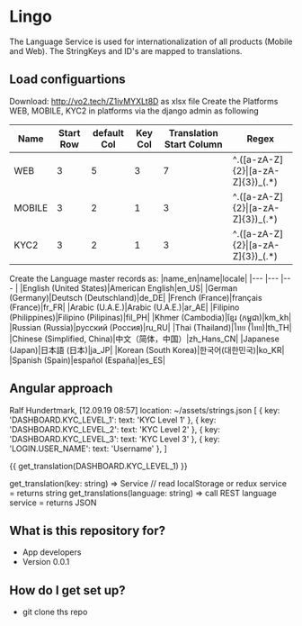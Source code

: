 # Lingo
The Language Service is used for internationalization of all products (Mobile and Web). 
The StringKeys and ID's are mapped to translations.


## Load configuartions 
Download: http://vo2.tech/Z1ivMYXLt8D as xlsx file 
Create the Platforms WEB, MOBILE, KYC2 in platforms via the django admin as following

| Name   | Start Row | default Col | Key Col | Translation Start Column | Regex                              |
| ------ | --------- | ----------- | ------- | ------------------------ | ---------------------------------- |
| WEB    | 3         | 5           | 3       | 7                        | ^\.([a-zA-Z]{2}\|[a-zA-Z]{3})_(.*) |
| MOBILE | 3         | 2           | 1       | 3                        | ^\.([a-zA-Z]{2}\|[a-zA-Z]{3})_(.*) |
| KYC2   | 3         | 2           | 1       | 3                        | ^\.([a-zA-Z]{2}\|[a-zA-Z]{3})_(.*) |


Create the Language master records as:
|name_en|name|locale|
|--- |--- |--- |
|English (United States)|American English|en_US|
|German (Germany)|Deutsch (Deutschland)|de_DE|
|French (France)|français (France)|fr_FR|
|Arabic (U.A.E.)|Arabic (U.A.E.)|ar_AE|
|Filipino (Philippines)|Filipino (Pilipinas)|fil_PH|
|Khmer (Cambodia)|ខ្មែរ (កម្ពុជា)|km_kh|
|Russian (Russia)|русский (Россия)|ru_RU|
|Thai (Thailand)|ไทย (ไทย)|th_TH|
|Chinese (Simplified, China)|中文（简体，中国）|zh_Hans_CN|
|Japanese (Japan)|日本語 (日本)|ja_JP|
|Korean (South Korea)|한국어(대한민국)|ko_KR|
|Spanish (Spain)|español (España)|es_ES|



## Angular approach ##

Ralf Hundertmark, [12.09.19 08:57]
location: ~/assets/strings.json
[
    { key: 'DASHBOARD.KYC_LEVEL_1': text: 'KYC Level 1' },
    { key: 'DASHBOARD.KYC_LEVEL_2': text: 'KYC Level 2' },
    { key: 'DASHBOARD.KYC_LEVEL_3': text: 'KYC Level 3' },
    { key: 'LOGIN.USER_NAME': text: 'Username' },
]

<p>{{ get_translation(DASHBOARD.KYC_LEVEL_1) }}</p>

get_translation(key: string) => Service // read localStorage or redux service  = returns string
get_translations(language: string) => call REST language service = returns JSON



## What is this repository for? ###

* App developers 
* Version 0.0.1


## How do I get set up? ###

* git clone ths repo
